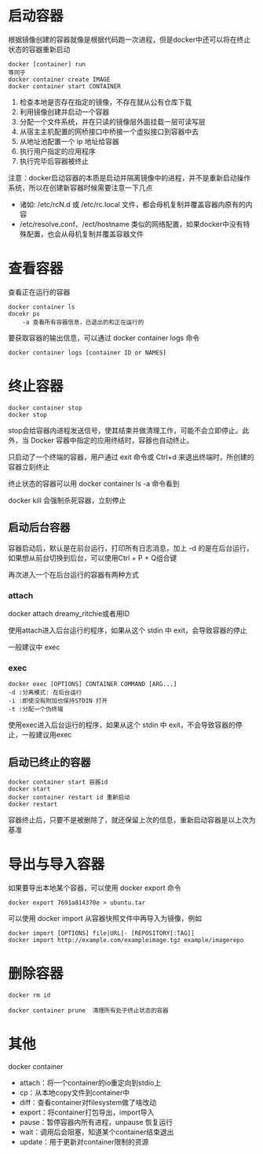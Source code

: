 # 启动容器
根据镜像创建的容器就像是根据代码跑一次进程，但是docker中还可以将在终止状态的容器重新启动

    docker [container] run
    等同于
    docker container create IMAGE
    docker container start CONTAINER

1. 检查本地是否存在指定的镜像，不存在就从公有仓库下载
2. 利用镜像创建并启动一个容器
3. 分配一个文件系统，并在只读的镜像层外面挂载一层可读写层
4. 从宿主主机配置的网桥接口中桥接一个虚拟接口到容器中去
5. 从地址池配置一个 ip 地址给容器
6. 执行用户指定的应用程序
7. 执行完毕后容器被终止

注意：docker启动容器的本质是启动并隔离镜像中的进程，并不是重新启动操作系统，所以在创建新容器时候需要注意一下几点

- 诸如: /etc/rcN.d 或 /etc/rc.local 文件，都会母机复制并覆盖容器内原有的内容
- /etc/resolve.conf、/ect/hostname 类似的网络配置，如果docker中没有特殊配置，也会从母机复制并覆盖容器文件

# 查看容器
查看正在运行的容器    

    docker container ls
    docekr ps
        -a 查看所有容器信息，已退出的和正在运行的

要获取容器的输出信息，可以通过 docker container logs 命令

    docker container logs [container ID or NAMES]

# 终止容器

    docker container stop
    docker stop 

stop会给容器内进程发送信号，使其结束并做清理工作，可能不会立即停止。此外，当 Docker 容器中指定的应用终结时，容器也自动终止。

只启动了一个终端的容器，用户通过 exit 命令或 Ctrl+d 来退出终端时，所创建的容器立刻终止

终止状态的容器可以用 docker container ls -a 命令看到

docker kill 会强制杀死容器，立刻停止

## 启动后台容器
容器启动后，默认是在前台运行，打印所有日志消息，加上 -d 的是在后台运行，如果想从前台切换到后台，可以使用Ctrl + P + Q组合键

再次进入一个在后台运行的容器有两种方式

### attach

docker attach dreamy_ritchie或者用ID 

使用attach进入后台运行的程序，如果从这个 stdin 中 exit，会导致容器的停止

一般建议中 exec

### exec
    
    docker exec [OPTIONS] CONTAINER COMMAND [ARG...]
    -d :分离模式: 在后台运行
    -i :即使没有附加也保持STDIN 打开
    -t :分配一个伪终端

使用exec进入后台运行的程序，如果从这个 stdin 中 exit，不会导致容器的停止，一般建议用exec

## 启动已终止的容器

    docker container start 容器id
    docker start
    docker container restart id 重新启动
    docker restart

容器终止后，只要不是被删除了，就还保留上次的信息，重新启动容器是以上次为基准

# 导出与导入容器
如果要导出本地某个容器，可以使用 docker export 命令

    docker export 7691a814370e > ubuntu.tar

可以使用 docker import 从容器快照文件中再导入为镜像，例如

    docker import [OPTIONS] file|URL|- [REPOSITORY[:TAG]]
    docker import http://example.com/exampleimage.tgz example/imagerepo

# 删除容器
    docker rm id

    docker container prune  清理所有处于终止状态的容器

# 其他
docker container

- attach：将一个container的io重定向到stdio上
- cp：从本地copy文件到container中
- diff：查看container对filesystem做了啥改动
- export：将container打包导出，import导入
- pause：暂停容器内所有进程，unpause 恢复运行
- wait：调用后会阻塞，知道某个container结束退出
- update：用于更新对container限制的资源